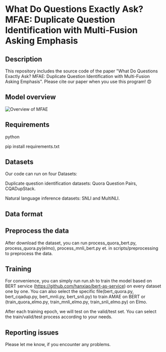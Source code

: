 # What Do Questions Exactly Ask? MFAE: Duplicate Question Identification with Multi-Fusion Asking Emphasis

## Description
This repository includes the source code of the paper "What Do Questions Exactly Ask? MFAE: Duplicate Question Identification with Multi-Fusion Asking Emphasis". Please cite our paper when you use this program! 😍

## Model overview
![Overview of MFAE](https://i.loli.net/2019/10/12/eSbyd2jfRtZnIQA.png)

## Requirements
python

pip install requirements.txt

## Datasets
Our code can run on four Datasets:

Duplicate question identification datasets: Quora Question Pairs, CQADupStack.

Natural language inference datasets: SNLI and MultiNLI.

## Data format

## Preprocess the data
After download the dataset, you can run process_quora_bert.py, process_quora.py(elmo), process_mnli_bert.py et. in scripts/preprocessing to preprocess the data.

## Training
For convenience, you can simply run run.sh to train the model based on BERT service (https://github.com/hanxiao/bert-as-service) on every dataset one by one.
You can also select the specific file(bert_quora.py, bert_cqadup.py,
bert_mnli.py, bert_snli.py) to train AMAE on BERT or (train_quora_elmo.py, train_mnli_elmo.py, train_snli_elmo.py) on Elmo.

After each training epoch, we will test on the valid/test set. You can select the train/valid/test process according to your needs.

## Reporting issues
Please let me know, if you encounter any problems.
